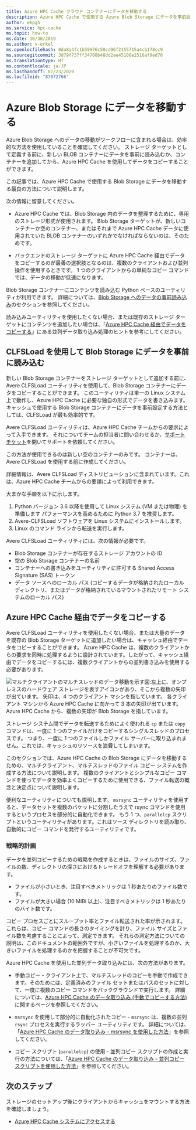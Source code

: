 ```yaml
---
title: Azure HPC Cache クラウド コンテナーにデータを移動する
description: Azure HPC Cache で使用する Azure Blob Storage にデータを事前設定する方法
author: ekpgh
ms.service: hpc-cache
ms.topic: how-to
ms.date: 10/30/2019
ms.author: v-erkel
ms.openlocfilehash: 0da8a4fc1b59976c50cd96f2155715a4cb178cc9
ms.sourcegitcommit: 3d79f737ff34708b48dd2ae45100e2516af9ed78
ms.translationtype: HT
ms.contentlocale: ja-JP
ms.lasthandoff: 07/23/2020
ms.locfileid: "87072766"
---
```

# <a name="move-data-to-azure-blob-storage"></a>Azure Blob Storage にデータを移動する

Azure Blob Storage へのデータの移動がワークフローに含まれる場合は、効率的な方法を使用していることを確認してください。 ストレージ ターゲットとして定義する前に、新しい BLOB コンテナーにデータを事前に読み込むか、コンテナーを追加してから、Azure HPC Cache を使用してデータをコピーすることができます。

この記事では、Azure HPC Cache で使用する Blob Storage にデータを移動する最良の方法について説明します。

次の情報に留意してください。

* Azure HPC Cache では、Blob Storage 内のデータを整理するために、専用のストレージ形式が使用されます。 Blob Storage ターゲットが、新しいコンテナーか空のコンテナー、またはそれまで Azure HPC Cache データに使用されていた BLOB コンテナーのいずれかでなければならないのは、そのためです。

* バックエンドのストレージ ターゲットに Azure HPC Cache 経由でデータをコピーするのが最善の選択肢となるのは、複数のクライアントおよび並列操作を使用するときです。 1 つのクライアントからの単純なコピー コマンドでは、データの移動が低速になります。

Blob Storage コンテナーにコンテンツを読み込む Python ベースのユーティリティが利用できます。 詳細については、[Blob Storage へのデータの事前読み込み](#pre-load-data-in-blob-storage-with-clfsload)のセクションを参照してください。

読み込みユーティリティを使用したくない場合、または既存のストレージ ターゲットにコンテンツを追加したい場合は、「[Azure HPC Cache 経由でデータをコピーする](#copy-data-through-the-azure-hpc-cache)」にある並列データ取り込み処理のヒントを参考にしてください。

## <a name="pre-load-data-in-blob-storage-with-clfsload"></a>CLFSLoad を使用して Blob Storage にデータを事前に読み込む

新しい Blob Storage コンテナーをストレージ ターゲットとして追加する前に、Avere CLFSLoad ユーティリティを使用して、Blob Storage コンテナーにデータをコピーすることができます。 このユーティリティは単一の Linux システム上で動作し、Azure HPC Cache に必要な独自の形式でデータを書き込みます。 キャッシュで使用する Blob Storage コンテナーにデータを事前設定する方法としては、CLFSLoad が最も効率的です。

Avere CLFSLoad ユーティリティは、Azure HPC Cache チームからの要求によって入手できます。 それについてチームの担当者に問い合わせるか、[サポート チケット](hpc-cache-support-ticket.md)を開いてサポートを依頼してください。

この方法が使用できるのは新しい空のコンテナーのみです。 コンテナーは、Avere CLFSLoad を使用する前に作成してください。

詳細情報は、Avere CLFSLoad ディストリビューションに含まれています。これは、Azure HPC Cache チームからの要請によって利用できます。

大まかな手順を以下に示します。

1. Python バージョン 3.6 以降を使用して Linux システム (VM または物理) を準備します パフォーマンスを高めるために Python 3.7 を推奨します。
1. Avere-CLFSLoad ソフトウェアを Linux システムにインストールします。
1. Linux のコマンド ラインから転送を実行します。

Avere CLFSLoad ユーティリティには、次の情報が必要です。

* Blob Storage コンテナーが存在するストレージ アカウントの ID
* 空の Blob Storage コンテナーの名前
* コンテナーへの書き込みをユーティリティに許可する Shared Access Signature (SAS) トークン
* データ ソースへのローカル パス (コピーするデータが格納されたローカル ディレクトリ、またはデータが格納されているマウントされたリモート システムのローカル パス)

## <a name="copy-data-through-the-azure-hpc-cache"></a>Azure HPC Cache 経由でデータをコピーする

Avere CLFSLoad ユーティリティを使用したくない場合、または大量のデータを既存の Blob Storage ターゲットに追加したい場合は、キャッシュ経由でデータをコピーすることができます。 Azure HPC Cache は、複数のクライアントからの要求を同時に処理するように設計されています。したがって、キャッシュ経由でデータをコピーするには、複数クライアントからの並列書き込みを使用する必要があります。

![マルチクライアントのマルチスレッドのデータ移動を示す図:左上に、オンプレミスのハードウェア ストレージを表すアイコンがあり、そこから複数の矢印が出ています。 矢印は、4 つのクライアント マシンを指しています。 各クライアント マシンから Azure HPC Cache に向かって 3 本の矢印が出ています。 Azure HPC Cache から、複数の矢印が Blob Storage を指しています。](media/hpc-cache-parallel-ingest.png)

ストレージ システム間でデータを転送するためによく使われる ``cp`` または ``copy`` コマンドは、一度に 1 つのファイルだけをコピーするシングルスレッドのプロセスです。 つまり、一度に 1 つのファイルしかファイル サーバーに取り込まれません。これでは、キャッシュのリソースを浪費してしまいます。

このセクションでは、Azure HPC Cache の Blob Storage にデータを移動するための、マルチクライアント、マルチスレッドのファイル コピー システムを作成する方法について説明します。 複数のクライアントとシンプルなコピー コマンドを使ってデータを効率よくコピーするために使用できる、ファイル転送の概念と決定点について説明します。

便利なユーティリティについても説明します。 ``msrsync`` ユーティリティを使用すると、データセットを複数のバケットに分割したうえで rsync コマンドを使用するというプロセスを部分的に自動化できます。 もう 1 つ、``parallelcp`` スクリプトというユーティリティがあります。これはソース ディレクトリを読み取り、自動的にコピー コマンドを発行するユーティリティです。

### <a name="strategic-planning"></a>戦略的計画

データを並列コピーするための戦略を作成するときは、ファイルのサイズ、ファイルの数、ディレクトリの深さにおけるトレードオフを理解する必要があります。

* ファイルが小さいとき、注目すべきメトリックは 1 秒あたりのファイル数です。
* ファイルが大きい場合 (10 MiBi 以上)、注目すべきメトリックは 1 秒あたりのバイト数です。

コピー プロセスごとにスループット率とファイル転送された率が示されます。これらは、コピー コマンドの長さのタイミングを計り、ファイル サイズとファイル数を考慮することによって、測定できます。 それらの測定方法についての説明は、このドキュメントの範囲外ですが、小さいファイルを処理するのか、大きいファイルを処理するのかを把握することが不可欠です。

Azure HPC Cache を使用した並列データ取り込みには、次の方法があります。

* 手動コピー - クライアント上で、マルチスレッドのコピーを手動で作成できます。そのためには、定義済みのファイル セットまたはパスのセットに対して、一度に複数のコピー コマンドをバックグラウンドで実行します。 詳細については、[Azure HPC Cache のデータ取り込み (手動でコピーする方法)](hpc-cache-ingest-manual.md) に関するページを参照してください。

* ``msrsync`` を使用して部分的に自動化されたコピー  - ``msrsync`` は、複数の並列 ``rsync`` プロセスを実行するラッパー ユーティリティです。 詳細については、「[Azure HPC Cache のデータ取り込み - msrsync を使用した方法](hpc-cache-ingest-msrsync.md)」を参照してください。

* コピー スクリプト (``parallelcp``) の使用 - 並列コピー スクリプトの作成と実行の方法については、「[Azure HPC Cache のデータ取り込み - 並列コピー スクリプトを使用した方法](hpc-cache-ingest-parallelcp.md)」を参照してください。

## <a name="next-steps"></a>次のステップ

ストレージのセットアップ後にクライアントからキャッシュをマウントする方法を確認しましょう。

* [Azure HPC Cache システムにアクセスする](hpc-cache-mount.md)
